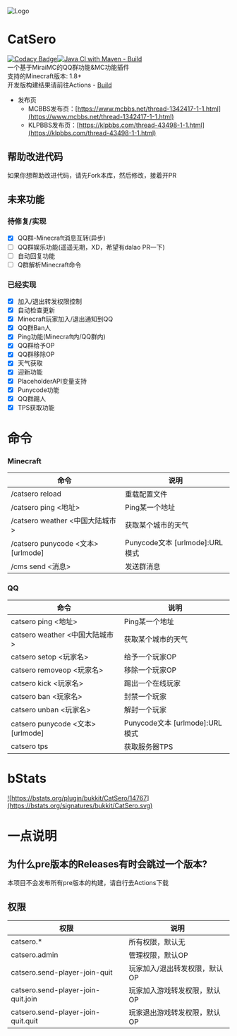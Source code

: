 ![Logo](https://repository-images.githubusercontent.com/460782323/9e8de950-9a9b-4063-b180-ac1e3c2c6a14)

# CatSero

[![Codacy Badge](https://app.codacy.com/project/badge/Grade/babcf1e300a44e3684e88840e2b2b803)](https://www.codacy.com/gh/XiaMoHuaHuo-CN/CatSero/dashboard?utm_source=github.com&amp;utm_medium=referral&amp;utm_content=XiaMoHuaHuo-CN/CatSero&amp;utm_campaign=Badge_Grade)[![Java CI with Maven - Build](https://github.com/XiaMoHuaHuo-CN/CatSero/actions/workflows/builder.yml/badge.svg?branch=main)](https://github.com/XiaMoHuaHuo-CN/CatSero/actions/workflows/builder.yml)  
一个基于MiraiMC的QQ群功能&MC功能插件  
支持的Minecraft版本: 1.8+  
开发版构建结果请前往Actions - [Build](https://github.com/XiaMoHuaHuo-CN/CatSero/actions/workflows/builder.yml)

- 发布页
    - MCBBS发布页：[https://www.mcbbs.net/thread-1342417-1-1.html](https://www.mcbbs.net/thread-1342417-1-1.html)
    - KLPBBS发布页：[https://klpbbs.com/thread-43498-1-1.html](https://klpbbs.com/thread-43498-1-1.html)

## 帮助改进代码

如果你想帮助改进代码，请先Fork本库，然后修改，接着开PR

## 未来功能

### 待修复/实现

- [x] QQ群-Minecraft消息互转(异步)
- [ ] QQ群娱乐功能(遥遥无期，XD，希望有dalao PR一下)
- [ ] 自动回复功能
- [ ] Q群解析Minecraft命令

### 已经实现

- [x] 加入/退出转发权限控制
- [x] 自动检查更新
- [x] Minecraft玩家加入/退出通知到QQ
- [x] QQ群Ban人
- [x] Ping功能(Minecraft内/QQ群内)
- [x] QQ群给予OP
- [x] QQ群移除OP
- [x] 天气获取
- [x] 迎新功能
- [x] PlaceholderAPI变量支持
- [x] Punycode功能
- [x] QQ群踢人
- [x] TPS获取功能

# 命令

### Minecraft

| 命令                                 | 说明                           |
|------------------------------------|------------------------------|
| /catsero reload                    | 重载配置文件                       |
| /catsero ping <地址>                 | Ping某一个地址                    |
| /catsero weather <中国大陆城市>          | 获取某个城市的天气                    |
| /catsero punycode <文本> \[urlmode\] | Punycode文本 \[urlmode\]:URL模式 |
| /cms send <消息>                     | 发送群消息                        |

### QQ

| 命令                                | 说明                           |
|-----------------------------------|------------------------------|
| catsero ping <地址>                 | Ping某一个地址                    |
| catsero weather <中国大陆城市>          | 获取某个城市的天气                    |
| catsero setop <玩家名>               | 给予一个玩家OP                     |
| catsero removeop <玩家名>            | 移除一个玩家OP                     |
| catsero kick <玩家名>                | 踢出一个在线玩家                     |
| catsero ban <玩家名>                 | 封禁一个玩家                       |
| catsero unban <玩家名>               | 解封一个玩家                       |
| catsero punycode <文本> \[urlmode\] | Punycode文本 \[urlmode\]:URL模式 |
| catsero tps                       | 获取服务器TPS                     |

# bStats

<a href="https://bstats.org/plugin/bukkit/CatSero/14767">![https://bstats.org/plugin/bukkit/CatSero/14767](https://bstats.org/signatures/bukkit/CatSero.svg)</a>

# 一点说明

## 为什么pre版本的Releases有时会跳过一个版本?

本项目不会发布所有pre版本的构建，请自行去Actions下载

## 权限

| 权限                                 | 说明               |
|------------------------------------|------------------|
| catsero.*                          | 所有权限，默认无         |
| catsero.admin                      | 管理权限，默认OP        |
| catsero.send-player-join-quit      | 玩家加入/退出转发权限，默认OP |
| catsero.send-player-join-quit.join | 玩家加入游戏转发权限，默认OP  |
| catsero.send-player-join-quit.quit | 玩家退出游戏转发权限，默认OP  |
